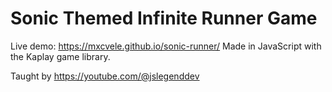 # Sonic Themed Infinite Runner Game
Live demo: https://mxcvele.github.io/sonic-runner/
Made in JavaScript with the Kaplay game library.

Taught by https://youtube.com/@jslegenddev
